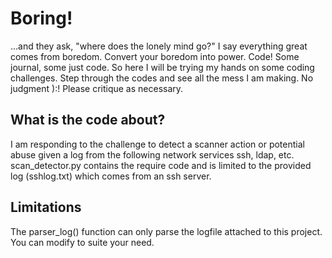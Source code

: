 # Boring!
...and they ask, "where does the lonely mind go?" I say everything great comes from boredom. Convert your boredom into power. Code! Some journal, some just code. So here I will be trying my hands on some coding challenges. Step through the codes and see all the mess I am making. No judgment ):! Please critique as necessary.

What is the code about?
-----------------------

I am responding to the challenge to detect a scanner action or potential abuse given a log from the following network services ssh, ldap, etc. scan_detector.py contains the require code and is limited to the provided log (sshlog.txt) which comes from an ssh server. 

Limitations
------------
The parser_log() function can only parse the logfile attached to this project. You can modify to suite your need.
